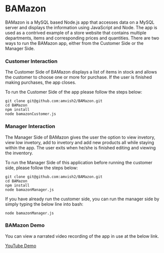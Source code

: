 # BAMazon

BAMazon is a MySQL based Node.js app that accesses data on a MySQL server and displays the information using JavaScript and Node. The app is used as a contrived example of a store website that contains multiple departments, items and corresponding prices and quantities. There are two ways to run the BAMazon app, either from the Customer Side or the Manager Side. 

### Customer Interaction

The Customer Side of BAMazon displays a list of items in stock and allows the customer to choose one or more for purchase. If the user is finished making purchases, the app closes.

To run the Customer Side of the app please follow the steps below:

	git clone git@github.com:amvish2/BAMazon.git
	cd BAMazon
	npm install
	node bamazonCustomer.js



### Manager Interaction

The Manager Side of BAMazon gives the user the option to view invetory, view low invetory, add to invetory and add new products all while staying within the app. The user exits when he/she is finished editing and viewing the inventory.

To run the Manager Side of this application before running the customer side, please follow the steps below:
	
    git clone git@github.com:amvish2/BAMazon.git
	cd BAMazon
	npm install
	node bamazonManager.js

If you have already run the customer side, you can run the manager side by simply typing the below line into bash:

	node bamazonManager.js

### BAMazon Demo

You can view a narrated video recording of the app in use at the below link. 

[YouTube Demo](https://youtu.be/jhSJz-AC0GU)